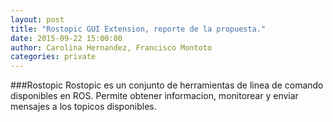 ```yaml
---
layout: post
title: "Rostopic GUI Extension, reporte de la propuesta."
date: 2015-09-22 15:00:00
author: Carolina Hernandez, Francisco Montoto
categories: private
---
```


###Rostopic
Rostopic es un conjunto de herramientas de linea de comando disponibles en ROS. Permite obtener informacion, monitorear y enviar mensajes a los topicos disponibles.


